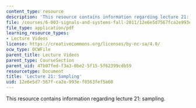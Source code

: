 ```yaml
---
content_type: resource
description: 'This resource contains information regarding lecture 21: sampling.'
file: /courses/6-003-signals-and-systems-fall-2011/12e6e5d7567fca2e993ef8563fef5a60_MIT6_003F11_lec21.pdf
file_type: application/pdf
learning_resource_types:
- Lecture Videos
license: https://creativecommons.org/licenses/by-nc-sa/4.0/
ocw_type: OCWFile
parent_title: Lecture Videos
parent_type: CourseSection
parent_uid: 47b07fed-f3a3-0be2-5f15-5f62399cdb59
resourcetype: Document
title: 'Lecture 21: Sampling'
uid: 12e6e5d7-567f-ca2e-993e-f8563fef5a60
---
```

This resource contains information regarding lecture 21: sampling.